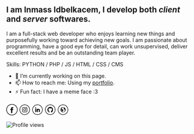 ## I am Inmass Idbelkacem, I develop both *client* and *server* softwares.

I am a full-stack web developer who enjoys learning new things and purposefully working toward achieving new goals.
I am passionate about programming, have a good eye for detail, can work unsupervised, deliver excellent results and be an outstanding team player.

Skills: PYTHON / PHP / JS / HTML / CSS / CMS

- 🔭 I’m currently working on this page. 
- 📫 How to reach me: Using my [portfolio](https://www.iinmass.com). 
- ⚡ Fun fact: I have a meme face :3 

####

<a href="https://www.facebook.com/inmass.idbelkacem/" target="_blank"><img src="https://github.com/inmass/inmass/blob/main/fb.png" alt="Facebook" width="30"></a>
<a href="https://www.instagram.com/iinmass/" target="_blank"><img src="https://github.com/inmass/inmass/blob/main/ig.png" alt="Instagram" width="30"></a>
<a href="https://www.linkedin.com/in/inmass-idbelkacem-b49282158/" target="_blank"><img src="https://github.com/inmass/inmass/blob/main/in.png" alt="LinkedIn" width="30"></a>
<a href="https://github.com/inmass" target="_blank"><img src="https://github.com/inmass/inmass/blob/main/git.png" alt="GitHub" width="30"></a>
<a href="https://www.iinmass.com" target="_blank"><img src="https://github.com/inmass/inmass/blob/main/www.png" alt="Website" width="30"></a>

![Profile views](https://gpvc.arturio.dev/inmass)


